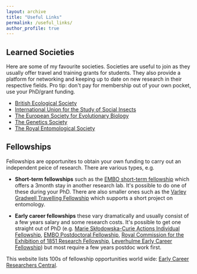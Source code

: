 ```yaml
---
layout: archive
title: "Useful Links"
permalink: /useful_links/
author_profile: true
---
```


<h2>Learned Societies</h2>

Here are some of my favourite societies. Societies are useful to join as they usually offer travel and training grants for students. They also provide a platform for networking and keeping up to date on new research in their respective fields. Pro tip: don't pay for membership out of your own pocket, use your PhD/grant funding.

- [British Ecological Society](https://www.britishecologicalsociety.org)
- [International Union for the Study of Social Insects](http://www.iussi.org)
- [The European Society for Evolutionary Biology](https://eseb.org)
- [The Genetics Society](https://genetics.org.uk)
- [The Royal Entomological Society](https://www.royensoc.co.uk)

<h2>Fellowships</h2>

Fellowships are opportunites to obtain your own funding to carry out an independent peice of research. There are various types, e.g.

- **Short-term fellowships** such as the [EMBO short-term fellowship](https://www.embo.org/funding-awards/fellowships/short-term-fellowships.html) which offers a 3month stay in another research lab. It's possible to do one of these during your PhD. There are also smaller ones such as the [Varley Gradwell Travelling Fellowship](https://www.zoo.ox.ac.uk/trustfunds#collapse405916) which supports a short project on entomology.

- **Early career fellowships** these vary dramatically and usually consist of a few years salary and some research costs. It's possible to get one straight out of PhD (e.g. [Marie Skłodowska-Curie Actions Individual Fellowship](https://ec.europa.eu/research/mariecurieactions/actions/individual-fellowships_en), [EMBO Postdoctoral Fellowship](https://www.embo.org/funding-awards/fellowships/postdoctoral-fellowships.html), [Royal Commission for the Exhibition of 1851 Research Fellowship](https://www.royalcommission1851.org), [Leverhulme Early Career Fellowship](https://www.leverhulme.ac.uk/early-career-fellowships)) but most require a few years postdoc work first.


This website lists 100s of fellowship opportunities world wide: [Early Career Researchers Central](https://ecrcentral.org/fundings).

